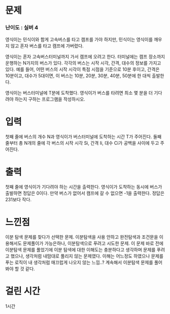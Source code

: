 # 문제

### 난이도 : 실버 4

영식이는 민식이와 함게 고속버스를 타고 캠프를 가야 하지만, 민식이는 영식이를 깨우지 않고 혼자 버스를 타고 캠프에 가버렸다.

영식이는 혼자 고속버스터미널까지 가서 캠프에 오려고 한다. 터미널에는 캠프 장소까지 운행하는 N가지의 버스가 있다. 각각의 버스는 시작 시각, 간격, 대수의 정보를 가지고 있다. 예를 들어, 어떤 버스의 시작 시각이 특점 시점을 기준으로 10분 후이고, 간격은 10분이고, 대수가 5대이면, 이 버스는 10분, 20분, 30분, 40분, 50분에 한 대씩 출발한다.

영식이는 버스터미널에 T분에 도착했다. 영식이가 버스를 타려면 최소 몇 분을 더 기다려야 하는지 구하는 프로그램을 작성하시오.

# 입력

첫째 줄에 버스의 개수 N과 영식이가 버스터미널에 도착하는 시간 T가 주어진다. 둘째 줄부터 총 N개의 줄에 각 버스의 시작 시각 Si, 간격 Ii, 대수 Ci가 공백을 사이에 두고 주어진다.

# 출력

첫째 줄에 영식이가 기다려야 하는 시간을 출력한다. 영식이가 도착하는 동시에 버스가 출발하면 정답은 0이다. 만약 버스가 없어서 캠프에 갈 수 없으면 -1을 출력한다. 정답은 231보다 작다.

# 느낀점

이분 탐색 문제를 찾다가 선택한 문제. 이분탐색을 사용 안하고 완전탐색과 조건문을 이용해서도 문제풀이가 가능은하나, 이분탐색으로 푸려고 시도한 문제. 이 문제 바로 전에 이분탐색 문제를 풀었기에 이분 탐색에 대한 이해도는 충분하다고 생각하며 문제를 푸려고 했으나, 생각처럼 내맘대로 풀리지 않는 문제였다.
이해는 어느정도 하였으나 문제를 푸는 로직이 내 생각처럼 매끄럽게 나오지 않는 느낌..? 계속해서 이분탐색 문제를 풀어봐야 할 것 같다.

# 걸린 시간

1시간
